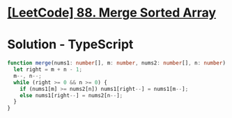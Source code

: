 # [[LeetCode] 88. Merge Sorted Array](https://leetcode.com/problems/merge-sorted-array/description)

# Solution - TypeScript

```typescript
function merge(nums1: number[], m: number, nums2: number[], n: number): void {
  let right = m + n - 1;
  m--, n--;
  while (right >= 0 && n >= 0) {
    if (nums1[m] >= nums2[n]) nums1[right--] = nums1[m--];
    else nums1[right--] = nums2[n--];
  }
}
```
